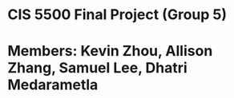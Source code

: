 # CIS 5500 Final Project (Group 5)
# Members: Kevin Zhou, Allison Zhang, Samuel Lee, Dhatri Medarametla
